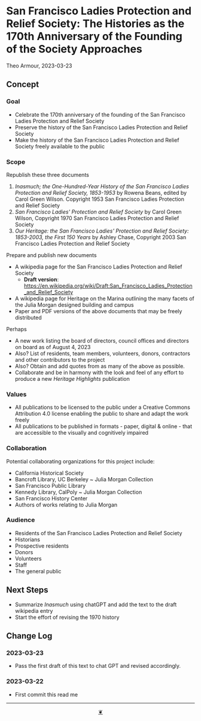 # San Francisco Ladies Protection and Relief Society: The Histories as the 170th Anniversary of the Founding of the Society Approaches

Theo Armour, 2023-03-23

## Concept

### Goal

* Celebrate the 170th anniversary of the founding of the San Francisco Ladies Protection and Relief Society
* Preserve the history of the San Francisco Ladies Protection and Relief Society
* Make the history of the San Francisco Ladies Protection and Relief Society freely available to the public

### Scope

Republish these three documents

1. _Inasmuch; the One-Hundred-Year History of the San Francisco Ladies
Protection and Relief Society, 1853-1953_ by Rowena Beans, edited by Carol
Green Wilson. Copyright 1953 San Francisco Ladies Protection and Relief
Society
2. _San Francisco Ladies' Protection and Relief Society_ by Carol Green Wilson,
Copyright 1970 San Francisco Ladies Protection and Relief Society
3. _Our Heritage: the San Francisco Ladies' Protection and Relief Society:
1853-2003, the First 150 Years_ by Ashley Chase, Copyright 2003 San
Francisco Ladies Protection and Relief Society

Prepare and publish new documents

* A wikipedia page for the San Francisco Ladies Protection and Relief Society
  * **Draft version**: https://en.wikipedia.org/wiki/Draft:San_Francisco_Ladies_Protection_and_Relief_Society
* A wikipedia page for Heritage on the Marina outlining the many facets of the Julia Morgan designed building and campus
* Paper and PDF versions of the above documents that may be freely distributed

Perhaps

* A new work listing the board of directors, council offices and directors on board as of August 4, 2023
* Also? List of residents, team members, volunteers, donors, contractors and other contributors to the project
* Also? Obtain and add quotes from as many of the above as possible.
* Collaborate and be in harmony with the look and feel of any effort to produce a new _Heritage Highlights_ publication


### Values

* All publications to be licensed to the public under a Creative Commons Attribution 4.0 license enabling the public to share and adapt the work freely
* All publications to be published in formats - paper, digital & online - that are accessible to the visually and cognitively impaired


### Collaboration

Potential collaborating organizations for this project include:

* California Historical Society
* Bancroft Library, UC Berkeley ~ Julia Morgan Collection
* San Francisco Public Library
* Kennedy Library, CalPoly ~ Julia Morgan Collection
* San Francisco History Center
* Authors of works relating to Julia Morgan


### Audience

* Residents of the San Francisco Ladies Protection and Relief Society
* Historians
* Prospective residents
* Donors
* Volunteers
* Staff
* The general public

## Next Steps

* Summarize _Inasmuch_ using chatGPT and add the text to the draft wikipedia entry
* Start the effort of revising the 1970 history


## Change Log

### 2023-03-23

* Pass the first draft of this text to chat GPT and revised accordingly.

### 2023-03-22

* First commit this read me


***

<center title="Hello! Click me to go up to the top" ><a class=aDingbat href=javascript:window.scrollTo(0,0);> ❦ </a></center>
